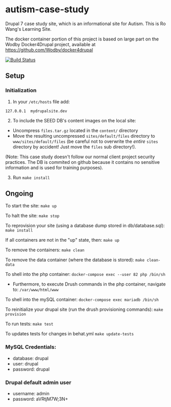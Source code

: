 # autism-case-study
Drupal 7 case study site, which is an informational site for Autism.  This is Ro Wang's Learning Site.

The docker container portion of this project is based on large part on the Wodby Docker4Drupal project, available at https://github.com/Wodby/docker4drupal

[![Build Status](https://travis-ci.org/savaslabs/autism-case-study.svg?branch=develop)](https://travis-ci.org/savaslabs/autism-case-study)

## Setup


### Initialization
1. In your `/etc/hosts` file add:

`
127.0.0.1  mydrupalsite.dev
`

2. To include the SEED DB's content images on the local site:
- Uncompress `files.tar.gz` located in the `content/` directory
- Move the resulting uncompressed `sites/default/files` directory to `www/sites/default/files` (be careful not to overwrite the _entire_ `sites` directory by accident! Just move the `files` sub directory!).

(Note: This case study doesn't follow our normal client project security practices. The DB is commited on github because it contains no sensitive information and is used for training purposes).

3. Run `make install`

## Ongoing

To start the site:
`
make up
`

To halt the site:
`
make stop
`

To reprovision your site (using a database dump stored in db/database.sql):
`
make install
`

If all containers are not in the "up" state, then:
`
make up
`

To remove the containers:
`
make clean
`

To remove the data container (where the database is stored):
`
make clean-data
`

To shell into the php container:
`
docker-compose exec --user 82 php /bin/sh
`
- Furthermore, to execute Drush commands in the php container, navigate to: `/var/www/html/www`

To shell into the mySQL container:
`
docker-compose exec mariadb /bin/sh
`

To reinitialize your drupal site (run the drush provisioning commands):
`
make provision
`

To run tests:
`
make test
`

To updates tests for changes in behat.yml
`
make update-tests
`

### MySQL Credentials:

* database:  drupal
* user:      drupal
* password:  drupal

### Drupal default admin user

* username:  admin
* password:  aVRtjM7W;3N+